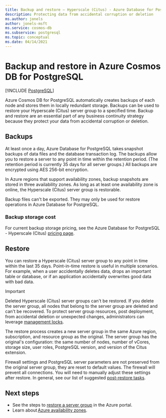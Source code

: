 ```yaml
---
title: Backup and restore – Hyperscale (Citus) - Azure Database for PostgreSQL
description: Protecting data from accidental corruption or deletion
ms.author: jonels
author: jonels-msft
ms.service: cosmos-db
ms.subservice: postgresql
ms.topic: conceptual
ms.date: 04/14/2021
---
```


# Backup and restore in Azure Cosmos DB for PostgreSQL

[!INCLUDE [PostgreSQL](../includes/appliesto-postgresql.md)]

Azure Cosmos DB for PostgreSQL automatically creates
backups of each node and stores them in locally redundant storage. Backups can
be used to restore your Hyperscale (Citus) server group to a specified time.
Backup and restore are an essential part of any business continuity strategy
because they protect your data from accidental corruption or deletion.

## Backups

At least once a day, Azure Database for PostgreSQL takes snapshot backups of
data files and the database transaction log. The backups allow you to restore a
server to any point in time within the retention period. (The retention period
is currently 35 days for all server groups.) All backups are encrypted using
AES 256-bit encryption.

In Azure regions that support availability zones, backup snapshots are stored
in three availability zones. As long as at least one availability zone is
online, the Hyperscale (Citus) server group is restorable.

Backup files can't be exported. They may only be used for restore operations
in Azure Database for PostgreSQL.

### Backup storage cost

For current backup storage pricing, see the Azure Database for PostgreSQL -
Hyperscale (Citus) [pricing
page](https://azure.microsoft.com/pricing/details/postgresql/hyperscale-citus/).

## Restore

You can restore a Hyperscale (Citus) server group to any point in time within
the last 35 days.  Point-in-time restore is useful in multiple scenarios. For
example, when a user accidentally deletes data, drops an important table or
database, or if an application accidentally overwrites good data with bad data.

> [!IMPORTANT]
> Deleted Hyperscale (Citus) server groups can't be restored. If you delete the
> server group, all nodes that belong to the server group are deleted and can't
> be recovered. To protect server group resources, post deployment, from
> accidental deletion or unexpected changes, administrators can leverage
> [management locks](../../azure-resource-manager/management/lock-resources.md).

The restore process creates a new server group in the same Azure region,
subscription, and resource group as the original. The server group has the
original's configuration: the same number of nodes, number of vCores, storage
size, user roles, PostgreSQL version, and version of the Citus extension.

Firewall settings and PostgreSQL server parameters are not preserved from the
original server group, they are reset to default values. The firewall will
prevent all connections. You will need to manually adjust these settings after
restore. In general, see our list of suggested [post-restore
tasks](howto-restore-portal.md#post-restore-tasks).

## Next steps

* See the steps to [restore a server group](howto-restore-portal.md)
  in the Azure portal.
* Learn about [Azure availability zones](../../availability-zones/az-overview.md).
